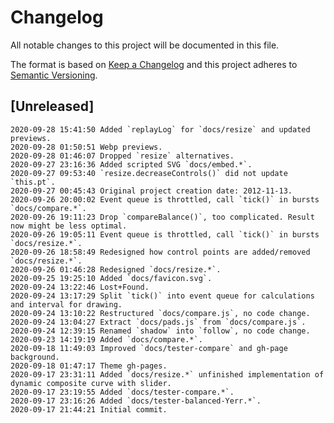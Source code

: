 # Changelog

All notable changes to this project will be documented in this file.

The format is based on [Keep a Changelog](http://keepachangelog.com/en/1.0.0/)
and this project adheres to [Semantic Versioning](http://semver.org/spec/v2.0.0.html).

## [Unreleased]

```
2020-09-28 15:41:50 Added `replayLog` for `docs/resize` and updated previews.
2020-09-28 01:50:51 Webp previews.
2020-09-28 01:46:07 Dropped `resize` alternatives.
2020-09-27 23:16:36 Added scripted SVG `docs/embed.*`.
2020-09-27 09:53:40 `resize.decreaseControls()` did not update `this.pt`.
2020-09-27 00:45:43 Original project creation date: 2012-11-13.
2020-09-26 20:00:02 Event queue is throttled, call `tick()` in bursts `docs/compare.*`.
2020-09-26 19:11:23 Drop `compareBalance()`, too complicated. Result now might be less optimal.
2020-09-26 19:05:11 Event queue is throttled, call `tick()` in bursts `docs/resize.*`.
2020-09-26 18:58:49 Redesigned how control points are added/removed `docs/resize.*`.
2020-09-26 01:46:28 Redesigned `docs/resize.*`.
2020-09-25 19:25:10 Added `docs/favicon.svg`.
2020-09-24 13:22:46 Lost+Found.
2020-09-24 13:17:29 Split `tick()` into event queue for calculations and interval for drawing.
2020-09-24 13:10:22 Restructured `docs/compare.js`, no code change.
2020-09-24 13:04:27 Extract `docs/pads.js` from `docs/compare.js`.
2020-09-24 12:39:15 Renamed `shadow` into `follow`, no code change.
2020-09-23 14:19:19 Added `docs/compare.*`.
2020-09-18 11:49:03 Improved `docs/tester-compare` and gh-page background.
2020-09-18 01:47:17 Theme gh-pages.
2020-09-17 23:31:11 Added `docs/resize.*` unfinished implementation of dynamic composite curve with slider.
2020-09-17 23:19:55 Added `docs/tester-compare.*`.
2020-09-17 23:16:26 Added `docs/tester-balanced-Yerr.*`.
2020-09-17 21:44:21 Initial commit.
```
